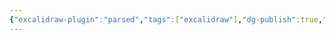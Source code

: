 ```yaml
---
{"excalidraw-plugin":"parsed","tags":["excalidraw"],"dg-publish":true,"permalink":"/v-excalidraw/drawing-2023-08-11-16-40-26-excalidraw/","dgPassFrontmatter":true,"noteIcon":"1","created":"","updated":""}
---
```

<style> .container {font-family: sans-serif; text-align: center;} .button-wrapper button {z-index: 1;height: 40px; width: 100px; margin: 10px;padding: 5px;} .excalidraw .App-menu_top .buttonList { display: flex;} .excalidraw-wrapper { height: 800px; margin: 50px; position: relative;} :root[dir="ltr"] .excalidraw .layer-ui__wrapper .zen-mode-transition.App-menu_bottom--transition-left {transform: none;} </style><script src="https://cdn.jsdelivr.net/npm/react@17/umd/react.production.min.js"></script><script src="https://cdn.jsdelivr.net/npm/react-dom@17/umd/react-dom.production.min.js"></script><script type="text/javascript" src="https://cdn.jsdelivr.net/npm/@excalidraw/excalidraw@0/dist/excalidraw.production.min.js"></script><div id="Drawing_2023-08-11_1640.26.excalidraw.md"></div><script>(function(){const InitialData={"type":"excalidraw","version":2,"source":"https://github.com/zsviczian/obsidian-excalidraw-plugin/releases/tag/1.9.3","elements":[{"type":"rectangle","version":91,"versionNonce":1213218307,"isDeleted":false,"id":"8uH7DZrqYaPS6P96aT77F","fillStyle":"hachure","strokeWidth":4,"strokeStyle":"solid","roughness":1,"opacity":100,"angle":0,"x":-613.4532315312424,"y":299.83679601648356,"strokeColor":"#f08c00","backgroundColor":"transparent","width":515.5,"height":224,"seed":2137098573,"groupIds":[],"roundness":{"type":3},"boundElements":[],"updated":1691747080360,"link":null,"locked":false},{"type":"text","version":130,"versionNonce":809469347,"isDeleted":false,"id":"DbhpdNZx","fillStyle":"hachure","strokeWidth":1,"strokeStyle":"solid","roughness":1,"opacity":100,"angle":0,"x":-565.939870006818,"y":-5.7977543919071195,"strokeColor":"#1e1e1e","backgroundColor":"transparent","width":460.23095703125,"height":25,"seed":1381816237,"groupIds":[],"roundness":null,"boundElements":[],"updated":1691747080360,"link":"[[🌟1.1 Danh sách bài học  Obsidian Cơ Bản]]","locked":false,"fontSize":20,"fontFamily":1,"text":"📍[[🌟1.1 Danh sách bài học  Obsidian Cơ Bản]]","rawText":"[[🌟1.1 Danh sách bài học  Obsidian Cơ Bản]]","textAlign":"left","verticalAlign":"top","containerId":null,"originalText":"📍[[🌟1.1 Danh sách bài học  Obsidian Cơ Bản]]","lineHeight":1.25,"baseline":18},{"type":"text","version":188,"versionNonce":1445255491,"isDeleted":false,"id":"GxrRG3h8","fillStyle":"hachure","strokeWidth":1,"strokeStyle":"solid","roughness":1,"opacity":100,"angle":0,"x":-567.2833919046282,"y":49.07268356429728,"strokeColor":"#1e1e1e","backgroundColor":"transparent","width":479.3377685546875,"height":25,"seed":429873677,"groupIds":[],"roundness":null,"boundElements":[],"updated":1691747080360,"link":"[[🌟1.2 Danh sách bài học Obsidian nâng cao]]","locked":false,"fontSize":20,"fontFamily":1,"text":"📍[[🌟1.2 Danh sách bài học Obsidian nâng cao]]","rawText":"[[🌟1.2 Danh sách bài học Obsidian nâng cao]]","textAlign":"left","verticalAlign":"top","containerId":null,"originalText":"📍[[🌟1.2 Danh sách bài học Obsidian nâng cao]]","lineHeight":1.25,"baseline":18},{"type":"text","version":188,"versionNonce":660519139,"isDeleted":false,"id":"E7jUF7EV","fillStyle":"hachure","strokeWidth":1,"strokeStyle":"solid","roughness":1,"opacity":100,"angle":0,"x":-566.1643225615626,"y":99.43627845480825,"strokeColor":"#1e1e1e","backgroundColor":"transparent","width":600.5471801757812,"height":25,"seed":774017133,"groupIds":[],"roundness":null,"boundElements":[],"updated":1691747080360,"link":"[[🌟1.3 Hướng dẫn xây dựng website trực tiếp từ Obsidian]]","locked":false,"fontSize":20,"fontFamily":1,"text":"📍[[🌟1.3 Hướng dẫn xây dựng website trực tiếp từ Obsidian]]","rawText":"[[🌟1.3 Hướng dẫn xây dựng website trực tiếp từ Obsidian]]","textAlign":"left","verticalAlign":"top","containerId":null,"originalText":"📍[[🌟1.3 Hướng dẫn xây dựng website trực tiếp từ Obsidian]]","lineHeight":1.25,"baseline":18},{"type":"text","version":177,"versionNonce":1635492995,"isDeleted":false,"id":"617hMbB8","fillStyle":"hachure","strokeWidth":1,"strokeStyle":"solid","roughness":1,"opacity":100,"angle":0,"x":-570.8956181820004,"y":157.2182127613776,"strokeColor":"#1e1e1e","backgroundColor":"transparent","width":335.1978759765625,"height":25,"seed":229636813,"groupIds":[],"roundness":null,"boundElements":[],"updated":1691747080360,"link":"[[🌟1.4 Feedback của học viên]]","locked":false,"fontSize":20,"fontFamily":1,"text":"📍[[🌟1.4 Feedback của học viên]]","rawText":"[[🌟1.4 Feedback của học viên]]","textAlign":"left","verticalAlign":"top","containerId":null,"originalText":"📍[[🌟1.4 Feedback của học viên]]","lineHeight":1.25,"baseline":18},{"type":"rectangle","version":261,"versionNonce":205134883,"isDeleted":false,"id":"T92YcB5efqw8-DWxgupKC","fillStyle":"hachure","strokeWidth":4,"strokeStyle":"solid","roughness":1,"opacity":50,"angle":0,"x":-629.1003398973289,"y":-54.51146119505489,"strokeColor":"#e03131","backgroundColor":"transparent","width":716.544216732173,"height":308.9230769230769,"seed":1088493869,"groupIds":[],"roundness":{"type":3},"boundElements":[],"updated":1691747080360,"link":null,"locked":false},{"type":"rectangle","version":171,"versionNonce":864591811,"isDeleted":false,"id":"p3x1-Llw3zvn_9pfdgcEm","fillStyle":"hachure","strokeWidth":4,"strokeStyle":"solid","roughness":1,"opacity":100,"angle":0,"x":31.42176846875759,"y":279.22351476648356,"strokeColor":"#e03131","backgroundColor":"transparent","width":507,"height":253.99999999999997,"seed":18836365,"groupIds":[],"roundness":{"type":3},"boundElements":[],"updated":1691747080360,"link":null,"locked":false},{"type":"text","version":46,"versionNonce":1636151139,"isDeleted":false,"id":"zLKNjsXW","fillStyle":"hachure","strokeWidth":1,"strokeStyle":"solid","roughness":1,"opacity":100,"angle":0,"x":66.42176846875759,"y":376.22351476648356,"strokeColor":"#e03131","backgroundColor":"transparent","width":339.71392822265625,"height":25,"seed":514093549,"groupIds":[],"roundness":null,"boundElements":[],"updated":1691747080360,"link":"[[🌟1000 ý tưởng dùng canvas]]","locked":false,"fontSize":20,"fontFamily":1,"text":"📍[[🌟1000 ý tưởng dùng canvas]]","rawText":"[[🌟1000 ý tưởng dùng canvas]]","textAlign":"left","verticalAlign":"top","containerId":null,"originalText":"📍[[🌟1000 ý tưởng dùng canvas]]","lineHeight":1.25,"baseline":18},{"type":"text","version":31,"versionNonce":1484770051,"isDeleted":false,"id":"F8HFE9sh","fillStyle":"hachure","strokeWidth":1,"strokeStyle":"solid","roughness":1,"opacity":100,"angle":0,"x":62.42176846875759,"y":318.22351476648356,"strokeColor":"#e03131","backgroundColor":"transparent","width":426.044677734375,"height":25,"seed":645508173,"groupIds":[],"roundness":null,"boundElements":[],"updated":1691747080360,"link":"[[🌟Hướng dẫn Obsidian nguồn Tiếng Việt]]","locked":false,"fontSize":20,"fontFamily":1,"text":"📍[[🌟Hướng dẫn Obsidian nguồn Tiếng Việt]]","rawText":"[[🌟Hướng dẫn Obsidian nguồn Tiếng Việt]]","textAlign":"left","verticalAlign":"top","containerId":null,"originalText":"📍[[🌟Hướng dẫn Obsidian nguồn Tiếng Việt]]","lineHeight":1.25,"baseline":18},{"type":"text","version":84,"versionNonce":217412259,"isDeleted":false,"id":"RyEz3rJk","fillStyle":"hachure","strokeWidth":1,"strokeStyle":"solid","roughness":1,"opacity":100,"angle":0,"x":-580.5476190476188,"y":345.00055803571433,"strokeColor":"#e03131","backgroundColor":"transparent","width":347.7101745605469,"height":25,"seed":1215863469,"groupIds":[],"roundness":null,"boundElements":[],"updated":1691747080360,"link":"[[❓Học tiếng anh trong obsidian]]","locked":false,"fontSize":20,"fontFamily":1,"text":"📍[[❓Học tiếng anh trong obsidian]]","rawText":"[[❓Học tiếng anh trong obsidian]]","textAlign":"left","verticalAlign":"top","containerId":null,"originalText":"📍[[❓Học tiếng anh trong obsidian]]","lineHeight":1.25,"baseline":18},{"type":"text","version":70,"versionNonce":1603610179,"isDeleted":false,"id":"h6JGBHuY","fillStyle":"hachure","strokeWidth":1,"strokeStyle":"solid","roughness":1,"opacity":100,"angle":0,"x":-583.8809523809518,"y":398.3338913690476,"strokeColor":"#e03131","backgroundColor":"transparent","width":351.49322509765625,"height":25,"seed":2102050061,"groupIds":[],"roundness":null,"boundElements":[],"updated":1691747080360,"link":"[[❓Lỗi font khi dùng Excalidraw]]","locked":false,"fontSize":20,"fontFamily":1,"text":"📍[[❓Lỗi font khi dùng Excalidraw]]","rawText":"[[❓Lỗi font khi dùng Excalidraw]]","textAlign":"left","verticalAlign":"top","containerId":null,"originalText":"📍[[❓Lỗi font khi dùng Excalidraw]]","lineHeight":1.25,"baseline":18},{"type":"text","version":17,"versionNonce":389899747,"isDeleted":false,"id":"7WJ9kCU4","fillStyle":"hachure","strokeWidth":1,"strokeStyle":"solid","roughness":1,"opacity":100,"angle":0,"x":-589.7142857142853,"y":458.3338913690476,"strokeColor":"#e03131","backgroundColor":"transparent","width":471.60894775390625,"height":25,"seed":1818858349,"groupIds":[],"roundness":null,"boundElements":[],"updated":1691747080360,"link":"[[❓Lưu trữ trên Obsidian khác gì với Notion]]","locked":false,"fontSize":20,"fontFamily":1,"text":"📍[[❓Lưu trữ trên Obsidian khác gì với Notion]]","rawText":"[[❓Lưu trữ trên Obsidian khác gì với Notion]]","textAlign":"left","verticalAlign":"top","containerId":null,"originalText":"📍[[❓Lưu trữ trên Obsidian khác gì với Notion]]","lineHeight":1.25,"baseline":18},{"type":"rectangle","version":15,"versionNonce":1761529677,"isDeleted":true,"id":"Ffu568_HRkEFG0zkwE6iL","fillStyle":"hachure","strokeWidth":1,"strokeStyle":"solid","roughness":1,"opacity":100,"angle":0,"x":-252.875,"y":-329.2578125,"strokeColor":"#1e1e1e","backgroundColor":"transparent","width":146,"height":279,"seed":146697507,"groupIds":[],"roundness":{"type":3},"boundElements":[],"updated":1691747355581,"link":null,"locked":false},{"type":"rectangle","version":25,"versionNonce":1684102573,"isDeleted":true,"id":"Hd9HJ-oQhrs5DGas3Ake3","fillStyle":"hachure","strokeWidth":1,"strokeStyle":"solid","roughness":1,"opacity":100,"angle":0,"x":-259.875,"y":-0.2578125,"strokeColor":"#1e1e1e","backgroundColor":"transparent","width":153,"height":285,"seed":608738509,"groupIds":[],"roundness":{"type":3},"boundElements":[],"updated":1691747356766,"link":null,"locked":false},{"type":"diamond","version":52,"versionNonce":1813088547,"isDeleted":true,"id":"NVn_knCD_uwkOJgmxTW-O","fillStyle":"hachure","strokeWidth":1,"strokeStyle":"solid","roughness":1,"opacity":100,"angle":0,"x":-60.875,"y":-330.2578125,"strokeColor":"#1e1e1e","backgroundColor":"transparent","width":310,"height":262,"seed":173195181,"groupIds":[],"roundness":{"type":2},"boundElements":[],"updated":1691747354597,"link":null,"locked":false}],"appState":{"theme":"light","viewBackgroundColor":"#ffffff","currentItemStrokeColor":"#1e1e1e","currentItemBackgroundColor":"transparent","currentItemFillStyle":"hachure","currentItemStrokeWidth":1,"currentItemStrokeStyle":"solid","currentItemRoughness":1,"currentItemOpacity":100,"currentItemFontFamily":1,"currentItemFontSize":20,"currentItemTextAlign":"left","currentItemStartArrowhead":null,"currentItemEndArrowhead":"arrow","scrollX":706.0892857142857,"scrollY":833.5640238667582,"zoom":{"value":0.5},"currentItemRoundness":"round","gridSize":null,"currentStrokeOptions":null,"previousGridSize":null},"files":{}};InitialData.scrollToContent=true;App=()=>{const e=React.useRef(null),t=React.useRef(null),[n,i]=React.useState({width:void 0,height:void 0});return React.useEffect(()=>{i({width:t.current.getBoundingClientRect().width,height:t.current.getBoundingClientRect().height});const e=()=>{i({width:t.current.getBoundingClientRect().width,height:t.current.getBoundingClientRect().height})};return window.addEventListener("resize",e),()=>window.removeEventListener("resize",e)},[t]),React.createElement(React.Fragment,null,React.createElement("div",{className:"excalidraw-wrapper",ref:t},React.createElement(ExcalidrawLib.Excalidraw,{ref:e,width:n.width,height:n.height,initialData:InitialData,viewModeEnabled:!0,zenModeEnabled:!0,gridModeEnabled:!1})))},excalidrawWrapper=document.getElementById("Drawing_2023-08-11_1640.26.excalidraw.md");ReactDOM.render(React.createElement(App),excalidrawWrapper);})();</script>